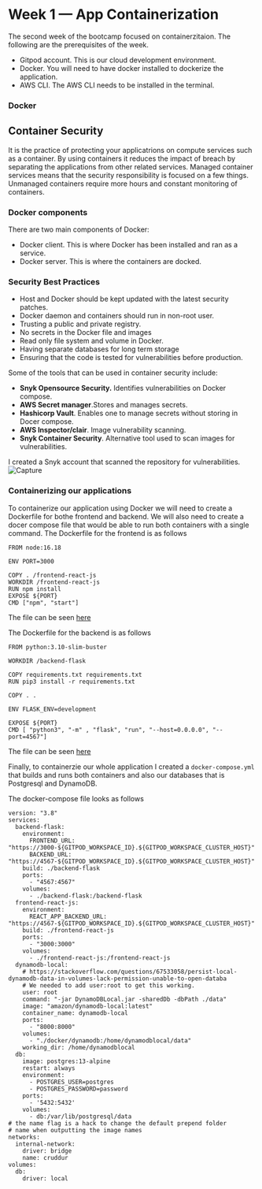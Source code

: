 # Week 1 — App Containerization
The second week of the bootcamp focused on containerzitaion. The following are the prerequisites of the week.
 - Gitpod account. This is our cloud development environment.
 - Docker. You will need to have docker installed to dockerize the application.
 - AWS CLI. The AWS CLI needs to be installed in the terminal.

### Docker

## Container Security
It is the practice of protecting your applicatrions on compute services such as a container. By using containers it reduces the impact of breach by separating the applications from other related services. Managed container services means that the security responsibility is focused on a few things. Unmanaged containers require more hours and constant monitoring of containers.

### Docker components 
There are two main components of Docker:
 - Docker client. This is where Docker has been installed and ran as a service.
 - Docker server. This is where the containers are docked.
 
### Security Best Practices
 - Host and Docker should be kept updated with the latest security patches.
 - Docker daemon and containers should run in non-root user.
 - Trusting a public and private registry. 
 - No secrets in the Docker file and images
 - Read only file system and volume in Docker.
 - Having separate databases for long term storage
 - Ensuring that the code is tested for vulnerabilities before production.
 
 Some of the tools that can be used in container security include:
  - **Snyk Opensource Security.** Identifies vulnerabilities on Docker compose.
  - **AWS Secret manager**.Stores and manages secrets.
  - **Hashicorp Vault**. Enables one to manage secrets without storing in Docer compose.
  - **AWS Inspector/clair**. Image vulnerability scanning.
  - **Snyk Container Security**. Alternative tool used to scan images for vulnerabilities.

I created a Snyk account that scanned the repository for vulnerabilities.
![Capture](https://user-images.githubusercontent.com/92152669/221453464-95aed57d-bcc7-43ed-b778-260cf535f96e.PNG)

### Containerizing our applications
To containerize our application using Docker we will need to create a Dockerfile for bothe frontend and backend. We will
also need to create a docer compose file that would be able to run both containers with a single command.
The Dockerfile for the frontend is as follows
```
FROM node:16.18

ENV PORT=3000

COPY . /frontend-react-js
WORKDIR /frontend-react-js
RUN npm install
EXPOSE ${PORT}
CMD ["npm", "start"]

```
The file can be seen [here](https://github.com/Gathu17/aws-bootcamp-cruddur-2023/blob/main/frontend-react-js/Dockerfile)

The Dockerfile for the backend is as follows

```
FROM python:3.10-slim-buster

WORKDIR /backend-flask

COPY requirements.txt requirements.txt
RUN pip3 install -r requirements.txt

COPY . .

ENV FLASK_ENV=development

EXPOSE ${PORT}
CMD [ "python3", "-m" , "flask", "run", "--host=0.0.0.0", "--port=4567"]

```
The file can be seen [here](https://github.com/Gathu17/aws-bootcamp-cruddur-2023/blob/main/backend-flask/Dockerfile)

Finally, to containerzie our whole application I created a ```docker-compose.yml``` that builds and runs both containers and also our databases that is Postgresql 
and DynamoDB.

The docker-compose file looks as follows

```
version: "3.8"
services:
  backend-flask:
    environment:
      FRONTEND_URL: "https://3000-${GITPOD_WORKSPACE_ID}.${GITPOD_WORKSPACE_CLUSTER_HOST}"
      BACKEND_URL: "https://4567-${GITPOD_WORKSPACE_ID}.${GITPOD_WORKSPACE_CLUSTER_HOST}"
    build: ./backend-flask
    ports:
      - "4567:4567"
    volumes:
      - ./backend-flask:/backend-flask
  frontend-react-js:
    environment:
      REACT_APP_BACKEND_URL: "https://4567-${GITPOD_WORKSPACE_ID}.${GITPOD_WORKSPACE_CLUSTER_HOST}"
    build: ./frontend-react-js
    ports:
      - "3000:3000"
    volumes:
      - ./frontend-react-js:/frontend-react-js
  dynamodb-local:
    # https://stackoverflow.com/questions/67533058/persist-local-dynamodb-data-in-volumes-lack-permission-unable-to-open-databa
    # We needed to add user:root to get this working.
    user: root
    command: "-jar DynamoDBLocal.jar -sharedDb -dbPath ./data"
    image: "amazon/dynamodb-local:latest"
    container_name: dynamodb-local
    ports:
      - "8000:8000"
    volumes:
      - "./docker/dynamodb:/home/dynamodblocal/data"
    working_dir: /home/dynamodblocal
  db:
    image: postgres:13-alpine
    restart: always
    environment:
      - POSTGRES_USER=postgres
      - POSTGRES_PASSWORD=password
    ports:
      - '5432:5432'
    volumes: 
      - db:/var/lib/postgresql/data
# the name flag is a hack to change the default prepend folder
# name when outputting the image names
networks: 
  internal-network:
    driver: bridge
    name: cruddur
volumes:
  db:
    driver: local
    
```
